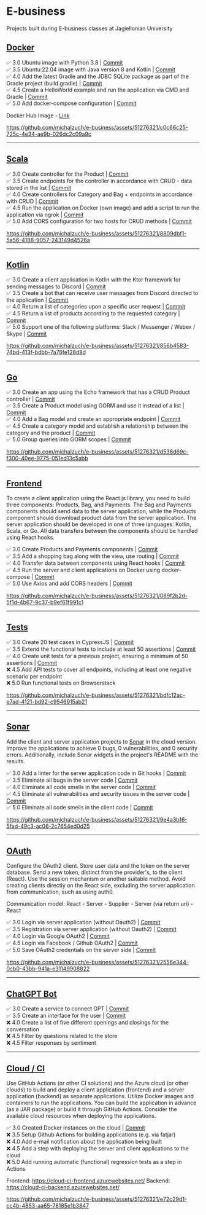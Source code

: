 # E-business

Projects built during E-business classes at Jagiellonian University

## [Docker](https://github.com/michalzuch/e-business/tree/main/Docker)

✅ 3.0 Ubuntu image with Python 3.8 | [Commit](https://github.com/michalzuch/e-business/commit/407c0b27680b65c251543473f967e8abcf36936f)  
✅ 3.5 Ubuntu:22.04 image with Java version 8 and Kotlin | [Commit](https://github.com/michalzuch/e-business/commit/5805c88f00ad4b364e6e636c41b2fc27e4b5a616)  
✅ 4.0 Add the latest Gradle and the JDBC SQLite package as part of the Gradle project (build.gradle) | [Commit](https://github.com/michalzuch/e-business/commit/c39c459aebb51ccdc17ff09f767b1c850a7182d5)  
✅ 4.5 Create a HelloWorld example and run the application via CMD and Gradle | [Commit](https://github.com/michalzuch/e-business/commit/e82644cfbd25b526da58b96e1591c0f8c62b04b9)  
✅ 5.0 Add docker-compose configuration | [Commit](https://github.com/michalzuch/e-business/commit/dc483935f9ca8071af9aeb16799518859be680d6)

Docker Hub Image - [Link](https://hub.docker.com/r/hosiery00huskier/e-business-docker)

https://github.com/michalzuch/e-business/assets/51276321/c0c66c25-725c-4e34-ae9b-026dc2c09a9c

---

## [Scala](https://github.com/michalzuch/e-business/tree/main/Scala)

✅ 3.0 Create controller for the Product | [Commit](https://github.com/michalzuch/e-business/commit/41e133ce7e7ae2684f11e6866da97290e5fd943c)  
✅ 3.5 Create endpoints for the controller in accordance with CRUD - data stored in the list | [Commit](https://github.com/michalzuch/e-business/commit/09933ca16e25d08ea88d2a433f46c6410f678b4c)  
✅ 4.0 Create controllers for Category and Bag + endpoints in accordance with CRUD | [Commit](https://github.com/michalzuch/e-business/commit/b4b24256ae8eb3d1ef7c010434305e94dba3030c)  
✅ 4.5 Run the application on Docker (own image) and add a script to run the application via ngrok | [Commit](https://github.com/michalzuch/e-business/commit/52e0433a3328d7b2a705aa4d5f5a96ce0fe10486)  
✅ 5.0 Add CORS configuration for two hosts for CRUD methods | [Commit](https://github.com/michalzuch/e-business/commit/52e0433a3328d7b2a705aa4d5f5a96ce0fe10486)

https://github.com/michalzuch/e-business/assets/51276321/8809dbf1-5a56-4188-9057-243149d4526a

---

## [Kotlin](https://github.com/michalzuch/e-business/tree/main/Kotlin)

✅ 3.0 Create a client application in Kotlin with the Ktor framework for sending messages to Discord | [Commit](https://github.com/michalzuch/e-business/commit/7850d3a601b5fad0bf4fc96fe9598816cdcc0dec)  
✅ 3.5 Create a bot that can receive user messages from Discord directed to the application | [Commit](https://github.com/michalzuch/e-business/commit/b035c06b07e776b376a778a77a7ca5593cd97e03)  
✅ 4.0 Return a list of categories upon a specific user request | [Commit](https://github.com/michalzuch/e-business/commit/4e8e4a423395d7196d1e2c8502ca865f077cdca1)  
✅ 4.5 Return a list of products according to the requested category | [Commit](https://github.com/michalzuch/e-business/commit/2ca6f1075686530684dc4f776b05e9c2ecf1b622)  
✅ 5.0 Support one of the following platforms: Slack / Messenger / Webex / Skype | [Commit](https://github.com/michalzuch/e-business/commit/3cb5863da84114e63806f1b412a3ab0e25c428c6)

https://github.com/michalzuch/e-business/assets/51276321/856b4583-74bd-413f-bdbb-7a76fe128d8d

---

## [Go](https://github.com/michalzuch/e-business/tree/main/Go)

✅ 3.0 Create an app using the Echo framework that has a CRUD Product controller | [Commit](https://github.com/michalzuch/e-business/commit/9e657e743270067ce2784fb742a215c106b28e0d)  
✅ 3.5 Create a Product model using GORM and use it instead of a list | [Commit](https://github.com/michalzuch/e-business/commit/2e64edb3bb60aff6a738b7f9aff4a42199d6f00c)  
✅ 4.0 Add a Bag model and create an appropriate endpoint | [Commit](https://github.com/michalzuch/e-business/commit/09c653f43a9ce954243f3690afe208bd3d1df79c)  
✅ 4.5 Create a category model and establish a relationship between the category and the product | [Commit](https://github.com/michalzuch/e-business/commit/8de6f38a5aad25df417b86e81d1be6934829cb5e)  
✅ 5.0 Group queries into GORM scopes | [Commit](https://github.com/michalzuch/e-business/commit/80679b5d578da41efe02f9f04ed63ca1754ec12d)

https://github.com/michalzuch/e-business/assets/51276321/d538d69c-f300-40ee-9775-051ed13c5abb

---

## [Frontend](https://github.com/michalzuch/e-business/tree/main/Frontend)

To create a client application using the React.js library, you need to build three components: Products, Bag, and Payments. The Bag and Payments components should send data to the server application, while the Products component should download product data from the server application. The server application should be developed in one of three languages: Kotlin, Scala, or Go. All data transfers between the components should be handled using React hooks.

✅ 3.0 Create Products and Payments components | [Commit](https://github.com/michalzuch/e-business/commit/5397357845061f18854800a83e7b7f7f9879a6ba)  
✅ 3.5 Add a shopping bag along with the view, use routing | [Commit](https://github.com/michalzuch/e-business/commit/b4c01850654f2c01e6b9d677217d0e7d6cc9494a)  
✅ 4.0 Transfer data between components using React hooks | [Commit](https://github.com/michalzuch/e-business/commit/95fcace1294bb5827352bfafeb51423c0f39da44)  
✅ 4.5 Run the server and client applications on Docker using docker-compose | [Commit](https://github.com/michalzuch/e-business/commit/27b2fd4ae20dab2dd45d6856a9f29fa0a745de6e)  
✅ 5.0 Use Axios and add CORS headers | [Commit](https://github.com/michalzuch/e-business/commit/5397357845061f18854800a83e7b7f7f9879a6ba)

https://github.com/michalzuch/e-business/assets/51276321/089f2b2d-5f1d-4b67-9c37-b9ef61f991c1

---

## [Tests](https://github.com/michalzuch/e-business/tree/main/Tests)

✅ 3.0 Create 20 test cases in CypressJS | [Commit](https://github.com/michalzuch/e-business/commit/8d3622197b4d605e5872095a61cf774adc4e9eb9)  
✅ 3.5 Extend the functional tests to include at least 50 assertions | [Commit](https://github.com/michalzuch/e-business/commit/8d3622197b4d605e5872095a61cf774adc4e9eb9)  
✅ 4.0 Create unit tests for a previous project, ensuring a minimum of 50 assertions | [Commit](https://github.com/michalzuch/e-business/commit/80fd138435e42a483a786e015ecf75abf17d6708)  
❌ 4.5 Add API tests to cover all endpoints, including at least one negative scenario per endpoint  
❌ 5.0 Run functional tests on Browserstack

https://github.com/michalzuch/e-business/assets/51276321/bdfc12ac-e7ad-4121-bd92-c9546915ab21

---

## [Sonar](https://github.com/michalzuch/e-business/tree/main/Sonar)

Add the client and server application projects to [Sonar](https://sonarcloud.io/) in the cloud version. Improve the applications to achieve 0 bugs, 0 vulnerabilities, and 0 security errors. Additionally, include Sonar widgets in the project's README with the results.

✅ 3.0 Add a linter for the server application code in Git hooks | [Commit](https://github.com/michalzuch/e-business/commit/08fb8d35e0c6ff0391b066548a709df19ac483b5)  
✅ 3.5 Eliminate all bugs in the server code | [Commit](https://github.com/michalzuch/e-business/commit/93acdfae161cc044e26a47e436fcfb8dc17d5ce7)  
✅ 4.0 Eliminate all code smells in the server code | [Commit](https://github.com/michalzuch/e-business/commit/93acdfae161cc044e26a47e436fcfb8dc17d5ce7)  
✅ 4.5 Eliminate all vulnerabilities and security issues in the server code | [Commit](https://github.com/michalzuch/e-business/commit/93acdfae161cc044e26a47e436fcfb8dc17d5ce7)  
✅ 5.0 Eliminate all code smells in the client code | [Commit](https://github.com/michalzuch/e-business/commit/ab0afa818995fb2da418de78f00ee321a9f9307d)

https://github.com/michalzuch/e-business/assets/51276321/9e4a3b16-5fad-49c3-ac06-2c7654ed0d25

---

## [OAuth](https://github.com/michalzuch/e-business/tree/main/OAuth)

Configure the OAuth2 client. Store user data and the token on the server database. Send a new token, distinct from the provider's, to the client (React). Use the session mechanism or another suitable method. Avoid creating clients directly on the React side, excluding the server application from communication, such as using auth0.

Communication model: React - Server - Supplier - Server (via return uri) - React

✅ 3.0 Login via server application (without Oauth2) | [Commit](https://github.com/michalzuch/e-business/commit/f8a7a7cd450877b4b465ef10e51d4dba40cba518)  
✅ 3.5 Registration via server application (without Oauth2) | [Commit](https://github.com/michalzuch/e-business/commit/b335537408ba9e76882d031045a3e22fc7207ba5)  
✅ 4.0 Login via Google OAuth2 | [Commit](https://github.com/michalzuch/e-business/commit/ea0d220875eabb0a9bd574a6647682c4d4803fc0)  
✅ 4.5 Login via Facebook / Github OAuth2 | [Commit](https://github.com/michalzuch/e-business/commit/f1e484d8455d37ad9e6f2855842a1f3e1256b4d6)  
✅ 5.0 Save OAuth2 credentials on the server side | [Commit](https://github.com/michalzuch/e-business/commit/e8d123c1f8cbb3998734afb6204681c1bc1299f3)

https://github.com/michalzuch/e-business/assets/51276321/2556e344-0cb0-43bb-941a-e31149908822

---

## [ChatGPT Bot](https://github.com/michalzuch/e-business/tree/main/ChatGPT%20Bot)

✅ 3.0 Create a service to connect GPT | [Commit](https://github.com/michalzuch/e-business/commit/5994e7ffad191de4e43366a30374f79d63d9e08e)  
✅ 3.5 Create an interface for the user | [Commit](https://github.com/michalzuch/e-business/commit/5994e7ffad191de4e43366a30374f79d63d9e08e)  
❌ 4.0 Create a list of five different openings and closings for the conversation  
❌ 4.5 Filter by questions related to the store  
❌ 4.5 Filter responses by sentiment

---

## [Cloud / CI](https://github.com/michalzuch/e-business/tree/main/Cloud%20CI)

Use GitHub Actions (or other CI solutions) and the Azure cloud (or other clouds) to build and deploy a client application (frontend) and a server application (backend) as separate applications. Utilize Docker images and containers to run the applications. You can build the application in advance (as a JAR package) or build it through GitHub Actions. Consider the available cloud resources when deploying the applications.

✅ 3.0 Created Docker instances on the cloud | [Commit](https://github.com/michalzuch/e-business/commit/b5cb03da86d32ff9705fa827bb8c42356e75cfb0)  
❌ 3.5 Setup Github Actions for building applications (e.g. via fatjar)  
❌ 4.0 Add e-mail notification about the application being built  
❌ 4.5 Add a step with deploying the server and client applications to the cloud  
❌ 5.0 Add running automatic (functional) regression tests as a step in Actions

Frontend: https://cloud-ci-frontend.azurewebsites.net/
Backend: https://cloud-ci-backend.azurewebsites.net/

https://github.com/michalzuch/e-business/assets/51276321/e72c29d1-cc4b-4853-aa65-78185e1b3847
